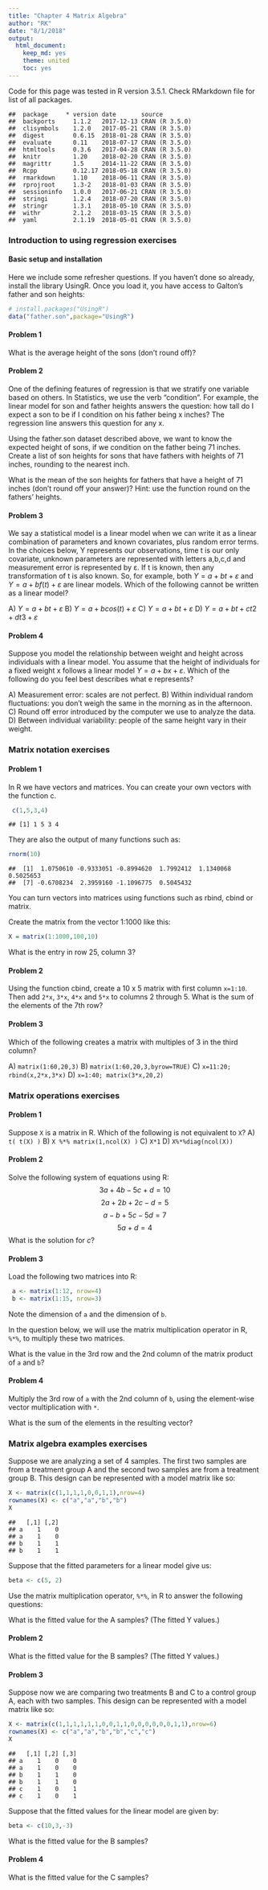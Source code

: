 ```yaml
---
title: "Chapter 4 Matrix Algebra"
author: "RK"
date: "8/1/2018"
output:
  html_document:
    keep_md: yes
    theme: united
    toc: yes
---
```



Code for this page was tested in R version 3.5.1. Check RMarkdown file for list of all packages.


```
##  package     * version date       source        
##  backports     1.1.2   2017-12-13 CRAN (R 3.5.0)
##  clisymbols    1.2.0   2017-05-21 CRAN (R 3.5.0)
##  digest        0.6.15  2018-01-28 CRAN (R 3.5.0)
##  evaluate      0.11    2018-07-17 CRAN (R 3.5.0)
##  htmltools     0.3.6   2017-04-28 CRAN (R 3.5.0)
##  knitr         1.20    2018-02-20 CRAN (R 3.5.0)
##  magrittr      1.5     2014-11-22 CRAN (R 3.5.0)
##  Rcpp          0.12.17 2018-05-18 CRAN (R 3.5.0)
##  rmarkdown     1.10    2018-06-11 CRAN (R 3.5.0)
##  rprojroot     1.3-2   2018-01-03 CRAN (R 3.5.0)
##  sessioninfo   1.0.0   2017-06-21 CRAN (R 3.5.0)
##  stringi       1.2.4   2018-07-20 CRAN (R 3.5.0)
##  stringr       1.3.1   2018-05-10 CRAN (R 3.5.0)
##  withr         2.1.2   2018-03-15 CRAN (R 3.5.0)
##  yaml          2.1.19  2018-05-01 CRAN (R 3.5.0)
```

### Introduction to using regression exercises

#### Basic setup and installation

Here we include some refresher questions. If you haven’t done so already, install the library UsingR. Once you load it, you have access to Galton’s father and son heights:

```r
# install.packages("UsingR")
data("father.son",package="UsingR")
```

#### Problem 1
What is the average height of the sons (don’t round off)?

#### Problem 2
One of the defining features of regression is that we stratify one variable based on others. In Statistics, we use the verb “condition”. For example, the linear model for son and father heights answers the question: how tall do I expect a son to be if I condition on his father being x inches? The regression line answers this question for any x.

Using the father.son dataset described above, we want to know the expected height of sons, if we condition on the father being 71 inches. Create a list of son heights for sons that have fathers with heights of 71 inches, rounding to the nearest inch.

What is the mean of the son heights for fathers that have a height of 71 inches (don’t round off your answer)? Hint: use the function round on the fathers’ heights.

#### Problem 3
We say a statistical model is a linear model when we can write it as a linear combination of parameters and known covariates, plus random error terms. In the choices below, Y represents our observations, time t is our only covariate, unknown parameters are represented with letters a,b,c,d and measurement error is represented by ε. If t is known, then any transformation of t is also known. So, for example, both $Y=a+bt+ε$ and $Y=a+bf(t)+ε$ are linear models. Which of the following cannot be written as a linear model?

A) $Y=a+bt+ε$
B) $Y=a+bcos(t)+ε$
C) $Y=a+bt+ε$
D) $Y=a+bt+ct2+dt3+ε$

#### Problem 4
Suppose you model the relationship between weight and height across individuals with a linear model. You assume that the height of individuals for a fixed weight x follows a linear model $Y=a+bx+ε$. Which of the following do you feel best describes what e represents?

A) Measurement error: scales are not perfect.
B) Within individual random fluctuations: you don’t weigh the same in the morning as in the afternoon.
C) Round off error introduced by the computer we use to analyze the data.
D) Between individual variability: people of the same height vary in their weight.



### Matrix notation exercises

#### Problem 1
In R we have vectors and matrices. You can create your own vectors with the function c.

```r
 c(1,5,3,4)
```

```
## [1] 1 5 3 4
```
They are also the output of many functions such as:

```r
rnorm(10)
```

```
##  [1]  1.0750610 -0.9333051 -0.8994620  1.7992412  1.1340068  0.5025653
##  [7] -0.6708234  2.3959160 -1.1096775  0.5045432
```
You can turn vectors into matrices using functions such as rbind, cbind or matrix.

Create the matrix from the vector 1:1000 like this:

```r
X = matrix(1:1000,100,10)
```
What is the entry in row 25, column 3?
#### Problem 2
Using the function cbind, create a 10 x 5 matrix with first column `x=1:10`. Then add `2*x`, `3*x`, `4*x` and `5*x` to columns 2 through 5. What is the sum of the elements of the 7th row?

#### Problem 3
Which of the following creates a matrix with multiples of 3 in the third column?

A) `matrix(1:60,20,3)`
B) `matrix(1:60,20,3,byrow=TRUE)`
C) `x=11:20; rbind(x,2*x,3*x)`
D) `x=1:40; matrix(3*x,20,2)`



### Matrix operations exercises

#### Problem 1
Suppose `X` is a matrix in R. Which of the following is not equivalent to `X`?
A) `t( t(X) )`
B) `X %*% matrix(1,ncol(X) )`
C) `X*1`
D) `X%*%diag(ncol(X))`

#### Problem 2
Solve the following system of equations using R:
$$3a+4b−5c+d=10$$
$$2a+2b+2c−d=5$$
$$a−b+5c−5d=7$$
$$5a+d=4$$
What is the solution for $c$?

#### Problem 3
Load the following two matrices into R:

```r
 a <- matrix(1:12, nrow=4)
 b <- matrix(1:15, nrow=3)
```

Note the dimension of `a` and the dimension of `b`.

In the question below, we will use the matrix multiplication operator in R, `%*%`, to multiply these two matrices.

What is the value in the 3rd row and the 2nd column of the matrix product of `a` and `b`?

#### Problem 4
Multiply the 3rd row of `a` with the 2nd column of `b`, using the element-wise vector multiplication with `*`.

What is the sum of the elements in the resulting vector?



### Matrix algebra examples exercises

Suppose we are analyzing a set of 4 samples. The first two samples are from a treatment group A and the second two samples are from a treatment group B. This design can be represented with a model matrix like so:

```r
X <- matrix(c(1,1,1,1,0,0,1,1),nrow=4)
rownames(X) <- c("a","a","b","b")
X
```

```
##   [,1] [,2]
## a    1    0
## a    1    0
## b    1    1
## b    1    1
```
Suppose that the fitted parameters for a linear model give us:

```r
beta <- c(5, 2)
```

Use the matrix multiplication operator, `%*%`, in R to answer the following questions:

What is the fitted value for the A samples? (The fitted Y values.)

#### Problem 2
What is the fitted value for the B samples? (The fitted Y values.)

#### Problem 3
Suppose now we are comparing two treatments B and C to a control group A, each with two samples. This design can be represented with a model matrix like so:

```r
X <- matrix(c(1,1,1,1,1,1,0,0,1,1,0,0,0,0,0,0,1,1),nrow=6)
rownames(X) <- c("a","a","b","b","c","c")
X
```

```
##   [,1] [,2] [,3]
## a    1    0    0
## a    1    0    0
## b    1    1    0
## b    1    1    0
## c    1    0    1
## c    1    0    1
```
Suppose that the fitted values for the linear model are given by:

```r
beta <- c(10,3,-3)
```

What is the fitted value for the B samples?

#### Problem 4
What is the fitted value for the C samples?


